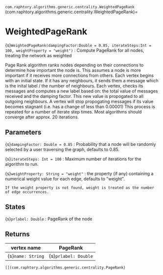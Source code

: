 `com.raphtory.algorithms.generic.centrality.WeightedPageRank`
(com.raphtory.algorithms.generic.centrality.WeightedPageRank)=
# WeightedPageRank

{s}`WeightedPageRank(dampingFactor:Double = 0.85, iterateSteps:Int = 100, weightProperty = "weight")`
 : Compute PageRank for all nodes, treating the network as weighted

Page Rank algorithm ranks nodes depending on their connections to determine how important
the node is. This assumes a node is more important if it receives more connections from others.
Each vertex begins with an initial state. If it has any neighbours, it sends them a message
which is the inital label / the number of neighbours.
Each vertex, checks its messages and computes a new label based on: the total value of
messages received and the damping factor. This new value is propogated to all outgoing neighbours.
A vertex will stop propogating messages if its value becomes stagnant (i.e. has a change of less
than 0.00001) This process is repeated for a number of iterate step times. Most algorithms should
converge after approx. 20 iterations.

## Parameters

 {s}`dampingFactor: Double = 0.85`
   : Probability that a node will be randomly selected by a user traversing the graph, defaults to 0.85.

 {s}`iterateSteps: Int = 100`
   : Maximum number of iterations for the algorithm to run.

 {s}`weightProperty: String = "weight"`
   : the property (if any) containing a numerical weight value for each edge, defaults to "weight".

 ```{note}
 If the weight property is not found, weight is treated as the number of edge occurrences.
 ```

## States

 {s}`prlabel: Double`
   : PageRank of the node

## Returns

 | vertex name       | PageRank             |
 | ----------------- | -------------------- |
 | {s}`name: String` | {s}`prlabel: Double` |

```{seealso}
[](com.raphtory.algorithms.generic.centrality.PageRank)
```